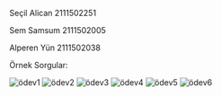 
Seçil Alican  2111502251

Sem Samsum  2111502005

Alperen Yün  2111502038

Örnek Sorgular:

![ödev1](https://github.com/Yun1903/HospitalDatabase/assets/129857039/89625db5-4418-4a94-8962-06a4a982d390)
![ödev2](https://github.com/Yun1903/HospitalDatabase/assets/129857039/08cb45e6-5f03-4392-8f4b-4b426193d4b7)
![ödev3](https://github.com/Yun1903/HospitalDatabase/assets/129857039/2c8a4ace-295c-4a19-95d0-e903f1d9ce7c)
![ödev4](https://github.com/Yun1903/HospitalDatabase/assets/129857039/ef67e653-ef38-4476-b6d4-1ddaedb35dde)
![ödev5](https://github.com/Yun1903/HospitalDatabase/assets/129857039/63ee5923-81d9-4946-a001-4c741666562e)
![ödev6](https://github.com/Yun1903/HospitalDatabase/assets/129857039/63b43d31-b99b-4d27-82b8-4ae210ecfffb)
